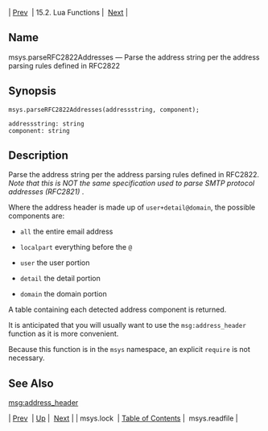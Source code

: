 | [Prev](lua.ref.msys.lock)  | 15.2. Lua Functions |  [Next](lua.ref.msys.readfile.php) |

<a name="lua.ref.msys.parseRFC2822Addresses"></a>
## Name

msys.parseRFC2822Addresses — Parse the address string per the address parsing rules defined in RFC2822

<a name="idp24544624"></a>
## Synopsis

`msys.parseRFC2822Addresses(addressstring, component);`

```
addressstring: string
component: string
```
<a name="idp24547376"></a>
## Description

Parse the address string per the address parsing rules defined in RFC2822\. *Note that this is NOT the same specification used to parse SMTP protocol addresses (RFC2821)* .

Where the address header is made up of `user+detail@domain`, the possible components are:

*   `all` the entire email address

*   `localpart` everything before the `@`

*   `user` the user portion

*   `detail` the detail portion

*   `domain` the domain portion

A table containing each detected address component is returned.

It is anticipated that you will usually want to use the `msg:address_header` function as it is more convenient.

Because this function is in the `msys` namespace, an explicit `require` is not necessary.

<a name="idp24560176"></a>
## See Also

[msg:address_header](lua.ref.msg_address_header "msg:address_header")

| [Prev](lua.ref.msys.lock)  | [Up](lua.function.details.php) |  [Next](lua.ref.msys.readfile.php) |
| msys.lock  | [Table of Contents](index) |  msys.readfile |
